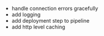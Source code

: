 * handle connection errors gracefully
* add logging
* add deployment step to pipeline
* add http level caching

